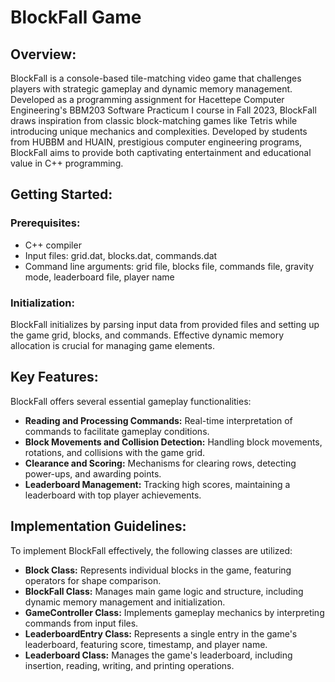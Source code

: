 # BlockFall Game

## Overview:
BlockFall is a console-based tile-matching video game that challenges players with strategic gameplay and dynamic memory management. Developed as a programming assignment for Hacettepe Computer Engineering's BBM203 Software Practicum I course in Fall 2023, BlockFall draws inspiration from classic block-matching games like Tetris while introducing unique mechanics and complexities. Developed by students from HUBBM and HUAIN, prestigious computer engineering programs, BlockFall aims to provide both captivating entertainment and educational value in C++ programming.

## Getting Started:
### Prerequisites:
- C++ compiler
- Input files: grid.dat, blocks.dat, commands.dat
- Command line arguments: grid file, blocks file, commands file, gravity mode, leaderboard file, player name
### Initialization:
BlockFall initializes by parsing input data from provided files and setting up the game grid, blocks, and commands. Effective dynamic memory allocation is crucial for managing game elements.

## Key Features:
BlockFall offers several essential gameplay functionalities:
- **Reading and Processing Commands:** Real-time interpretation of commands to facilitate gameplay conditions.
- **Block Movements and Collision Detection:** Handling block movements, rotations, and collisions with the game grid.
- **Clearance and Scoring:** Mechanisms for clearing rows, detecting power-ups, and awarding points.
- **Leaderboard Management:** Tracking high scores, maintaining a leaderboard with top player achievements.

## Implementation Guidelines:
To implement BlockFall effectively, the following classes are utilized:
- **Block Class:** Represents individual blocks in the game, featuring operators for shape comparison.
- **BlockFall Class:** Manages main game logic and structure, including dynamic memory management and initialization.
- **GameController Class:** Implements gameplay mechanics by interpreting commands from input files.
- **LeaderboardEntry Class:** Represents a single entry in the game's leaderboard, featuring score, timestamp, and player name.
- **Leaderboard Class:** Manages the game's leaderboard, including insertion, reading, writing, and printing operations.
